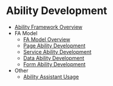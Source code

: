 # Ability Development
 - [Ability Framework Overview](ability-brief.md)
 - FA Model
   - [FA Model Overview](fa-brief.md)
   - [Page Ability Development](fa-pageability.md)
   - [Service Ability Development](fa-serviceability.md)
   - [Data Ability Development](fa-dataability.md)
   - [Form Ability Development](fa-formability.md)
 - Other
   - [Ability Assistant Usage](ability-assistant-guidelines.md)
